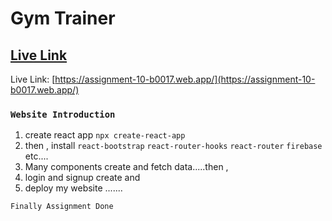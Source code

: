 # Gym Trainer

## [Live Link](https://assignment-10-b0017.web.app/)

Live Link: [https://assignment-10-b0017.web.app/](https://assignment-10-b0017.web.app/)

### `Website Introduction`

1. create react app `npx create-react-app`
2. then , install
   `react-bootstrap`
   `react-router-hooks`
   `react-router`
   `firebase`
   etc....
3. Many components create and fetch data.....then ,
4. login and signup create and
5. deploy my website .......

`Finally Assignment Done`
